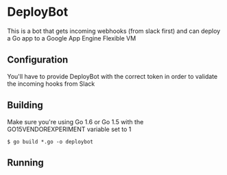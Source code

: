 # DeployBot
This is a bot that gets incoming webhooks (from slack first) and can deploy a Go app to a Google App Engine Flexible VM

## Configuration
You'll have to provide DeployBot with the correct token in order to validate the incoming hooks from Slack

## Building
Make sure you're using Go 1.6 or Go 1.5 with the GO15VENDOREXPERIMENT variable set to 1

```
$ go build *.go -o deploybot

```

## Running

